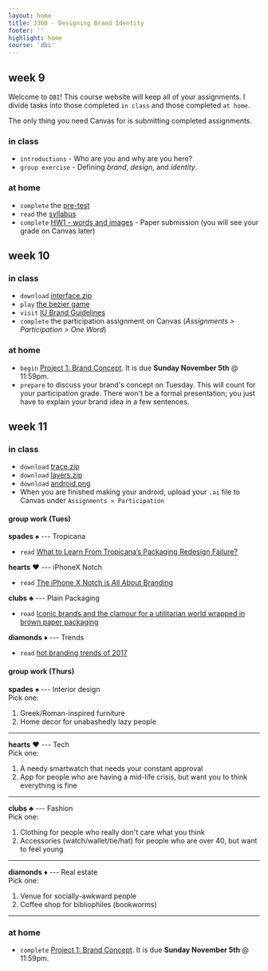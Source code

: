 ```yaml
---
layout: home
title: J360 - Designing Brand Identity
footer: ''
highlight: home
course: 'dbi'
---
```

## week 9
Welcome to `DBI`! This course website will keep all of your assignments. I divide tasks into those completed `in class` and those completed `at home`.

The only thing you need Canvas for is submitting completed assignments.

### in class
 * `introductions` - Who are you and why are you here?
 * `group exercise` - Defining _brand_, _design_, and _identity_.

### at home
 * `complete` the [pre-test](https://goo.gl/forms/PRKnj0wKiQ3LukaT2)
 * `read` the [syllabus](dbi-syllabus.pdf)
 * `complete` [HW1 - words and images](assignments/dbi-hw1.pdf) - Paper submission (you will see your grade on Canvas later)

## week 10
### in class
 * `download` [interface.zip](mats/w10/interface.zip)
 * `play` [the bezier game](http://bezier.method.ac/)
 * `visit` [IU Brand Guidelines](https://brand.iu.edu/)
 * `complete` the participation assignment on Canvas (_Assignments > Participation > One Word_)

### at home
 * `begin` [Project 1: Brand Concept](assignments/concept.html). It is due __Sunday November 5th__ @ 11:59pm.
 * `prepare` to discuss your brand's concept on Tuesday. This will count for your participation grade. There won't be a formal presentation; you just have to explain your brand idea in a few sentences.

## week 11
### in class
 * `download` [trace.zip](mats/w10/trace.zip)
 * `download` [layers.zip](mats/w10/layers.zip)
 * `download` [android.png](mats/w11/android.png)
 * When you are finished making your android, upload your `.ai` file to Canvas under `Assignments > Participation`

#### group work (Tues)
__spades__ &#9824; --- Tropicana
 * `read` [What to Learn From Tropicana’s Packaging Redesign Failure?](http://www.thebrandingjournal.com/2015/05/what-to-learn-from-tropicanas-packaging-redesign-failure/)

__hearts__ &#9829;  --- iPhoneX Notch
 * `read` [The iPhone X Notch is All About Branding](https://medium.com/swlh/the-iphone-x-notch-is-all-about-branding-aef4f34c365b)

__clubs__ &#9827; --- Plain Packaging
 * `read` [Iconic brands and the clamour for a utilitarian world wrapped in brown paper packaging](http://www.independent.co.uk/news/long_reads/guiness-cristal-brands-folklore-rolls-royce-public-health-england-utilitarian-trademarks-marlboro-a7767156.html)

__diamonds__ &#9830; --- Trends
 * `read` [hot branding trends of 2017](https://stratabeat.com/hot-branding-trends-of-2017/)

#### group work (Thurs)

__spades__ &#9824; --- Interior design  
Pick one:

1. Greek/Roman-inspired furniture
2. Home decor for unabashedly lazy people

<hr>

__hearts__ &#9829; --- Tech  
Pick one:

1. A needy smartwatch that needs your constant approval
2. App for people who are having a mid-life crisis, but want you to think everything is fine

<hr>

__clubs__ &#9827; --- Fashion  
Pick one:

1. Clothing for people who really don't care what you think
2. Accessories (watch/wallet/tie/hat) for people who are over 40, but want to feel young

<hr>

__diamonds__ &#9830; --- Real estate  
Pick one:

1. Venue for socially-awkward people
2. Coffee shop for bibliophiles (bookworms)

<hr>

### at home
 * `complete` [Project 1: Brand Concept](assignments/concept.html). It is due __Sunday November 5th__ @ 11:59pm.
